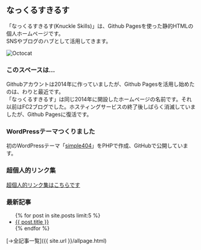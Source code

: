 ## なっくるすきるす

「なっくるすきるす(Knuckle Skills)」は、Github Pagesを使った静的HTMLの個人ホームページです。  
SNSやブログのハブとして活用してきます。

<img src="https://github.githubassets.com/images/icons/emoji/octocat.png" alt="Octocat" />

### このスペースは…

Githubアカウントは2014年に作っていましたが、Github Pagesを活用し始めたのは、わりと最近です。  
「なっくるすきるす」は同じ2014年に開設したホームページの名前です。それ以前はFC2ブログでした。ホスティングサービスの終了後しばらく消滅していましたが、Github Pagesに復活です。

### WordPressテーマつくりました
初のWordPressテーマ「<a href="https://github.com/mtmt2199/simple404" target=top>simple404</a>」をPHPで作成、GitHubで公開しています。

### 超個人的リンク集

<a href="https://soundbook.web.fc2.com/link.html">超個人的リンク集はこちらです</a>

### 最新記事

<ul>
  {% for post in site.posts limit:5 %}
    <li>
      <a href="{{ post.url }}">{{ post.title }}</a>
    </li>
  {% endfor %}
</ul>

 [→全記事一覧]({{ site.url }}/allpage.html) 
 
<script>
  // ブラウザの表示幅によって表示内容を変える
  var width = window.innerWidth;
  if (width > 1340) {
    inwidth = width - 1024;
    document.write('<div style="border: 1px solid #e1e4e8; border-radius: 6px; padding: 16px; margin-bottom: 16px; width: ' + inwidth + 'px;position: fixed;top: 0; right: 0;">');
      if (width < 1800) {
        document.write('<iframe src="table.html" width="320" height="540" frameborder="0" scrolling="yes"></iframe>');
      } else {
        document.write('<table border=1 width=' + inwidth + '>');
        document.write('<tr><td bgcolor=#FFFFFF>');
        document.write('<iframe src="table.html" width="320" height="540" frameborder="0" scrolling="yes"></iframe>');
        document.write('</td></tr></table>');
      }
    document.write('</div>');
  }
</script>
